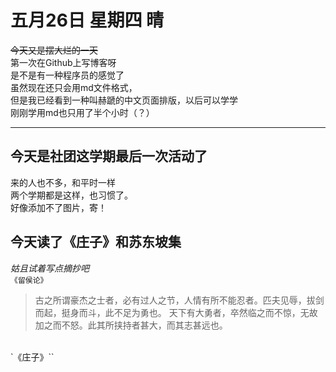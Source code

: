# 五月26日 星期四 晴
~~今天又是摆大烂的一天~~
<br>
第一次在Github上写博客呀
<br>
是不是有一种程序员的感觉了
<br>
虽然现在还只会用md文件格式，<br>
但是我已经看到一种叫赫蹏的中文页面排版，以后可以学学<br>
刚刚学用md也只用了半个小时（？）<br>
***
## 今天是社团这学期最后一次活动了<br>
来的人也不多，和平时一样<br>
两个学期都是这样，也习惯了。<br>
好像添加不了图片，寄！<br>

## 今天读了《庄子》和苏东坡集<br>
*姑且试着写点摘抄吧*
<br>
``《留侯论》``
>古之所谓豪杰之士者，必有过人之节，人情有所不能忍者。匹夫见辱，拔剑而起，挺身而斗，此不足为勇也。
>天下有大勇者，卒然临之而不惊，无故加之而不怒。此其所挟持者甚大，而其志甚远也。
<br>
`《庄子》``
